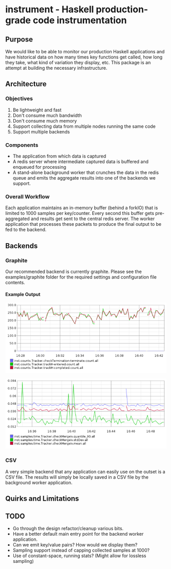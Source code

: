 # instrument - Haskell production-grade code instrumentation


## Purpose

We would like to be able to monitor our production Haskell
applications and have historical data on how many times key functions
get called, how long they take, what kind of variation they display,
etc. This package is an attempt at building the necessary
infrastructure.


## Architecture

### Objectives

1. Be lightweight and fast
1. Don't consume much bandwidth
1. Don't consume much memory
1. Support collecting data from multiple nodes running the same code
1. Support multiple backends

### Components

* The application from which data is captured
* A redis server where intermediate captured data is buffered and
  enqueued for processing
* A stand-alone background worker that crunches the data in the redis
  queue and emits the aggregate results into one of the backends we
  support.
  
### Overall Workflow

Each application maintains an in-memory buffer (behind a forkIO) that
is limited to 1000 samples per key/counter. Every second this buffer
gets pre-aggregated and results get sent to the central redis server.
The worker application that processes these packets to produce the
final output to be fed to the backend. 
  
## Backends

### Graphite

Our recommended backend is currently graphite. Please see the
examples/graphite folder for the required settings and configuration
file contents.

#### Example Output

![instrument Graphite Counting Example](examples/graphite/counting-output.png
 "Example Counting Output")

![instrument Graphite Sampling Example](examples/graphite/sampling-output.png
 "Example Sampling Output")


### CSV

A very simple backend that any application can easily use on the
outset is a CSV file. The results will simply be locally saved in a
CSV file by the background worker application.


## Quirks and Limitations

## TODO

* Go through the design refactor/cleanup various bits.
* Have a better default main entry point for the backend worker
  application.
* Can we emit key/value pairs? How would we display them?
* Sampling support instead of capping collected samples at 1000?
* Use of constant-space, running stats? (Might allow for lossless sampling)


